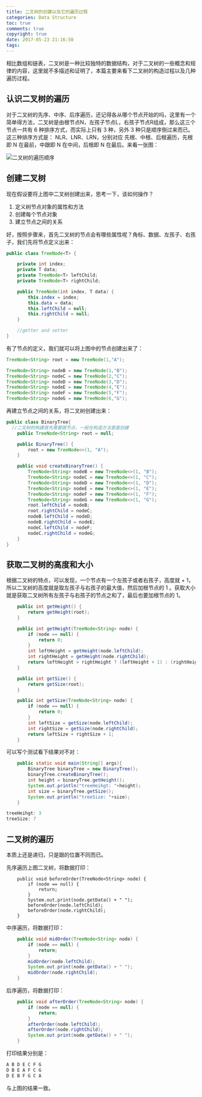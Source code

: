 ```yaml
---
title: 二叉树的创建以及它的遍历过程
categories: Data Structure
toc: true
comments: true
copyright: true
date: 2017-05-23 21:16:58
tags:
---
```


相比数组和链表，二叉树是一种比较独特的数据结构，对于二叉树的一些概念和规律的内容，这里就不多描述和证明了，本篇主要来看下二叉树的构造过程以及几种遍历过程。

<!--more-->

## 认识二叉树的遍历

对于二叉树的先序、中序、后序遍历，还记得各从哪个节点开始的吗，这里有一个简单得方法，二叉树是由根节点N，左孩子节点L，右孩子节点R组成，那么这三个节点一共有 6 种排序方式，而实际上只有 3 种，另外 3 种只是顺序倒过来而已。这三种排序方式是： NLR、LNR、LRN，分别对应 先根、中根、后根遍历，先根即 N 在最前，中跟即 N 在中间，后根即 N 在最后。来看一张图：

![二叉树的遍历顺序](/images/Structure/binary_tree.png)



## 创建二叉树

现在假设要将上图中二叉树创建出来，思考一下，该如何操作？

1. 定义树节点对象的属性和方法
2. 创建每个节点对象
3. 建立节点之间的关系

好，按照步骤来，首先二叉树的节点会有哪些属性呢？角标、数据、左孩子、右孩子，我们先将节点定义出来：

```java
public class TreeNode<T> {

    private int index;
    private T data;
    private TreeNode<T> leftChild;
    private TreeNode<T> rightChild;

    public TreeNode(int index, T data) {
        this.index = index;
        this.data = data;
        this.leftChild = null;
        this.rightChild = null;
    }

    //getter and setter
}
```

有了节点的定义，我们就可以将上图中的节点创建出来了：

```java
TreeNode<String> root = new TreeNode(1,"A");

TreeNode<String> nodeB = new TreeNode(1,"B");
TreeNode<String> nodeC = new TreeNode(2,"C");
TreeNode<String> nodeD = new TreeNode(3,"D");
TreeNode<String> nodeE = new TreeNode(4,"E");
TreeNode<String> nodeF = new TreeNode(5,"F");
TreeNode<String> nodeG = new TreeNode(6,"G");
```

再建立节点之间的关系，将二叉树创建出来：

```java
public class BinaryTree{
  //二叉树的构建首先需要跟节点，一般在构造方法里面创建
    public TreeNode<String> root = null;

    public BinaryTree() {
        root = new TreeNode<>(1, "A");
    }

    public void createBinaryTree() {
        TreeNode<String> nodeB = new TreeNode<>(1, "B");
        TreeNode<String> nodeC = new TreeNode<>(1, "C");
        TreeNode<String> nodeD = new TreeNode<>(1, "D");
        TreeNode<String> nodeE = new TreeNode<>(1, "E");
        TreeNode<String> nodeF = new TreeNode<>(1, "F");
        TreeNode<String> nodeG = new TreeNode<>(1, "G");
        root.leftChild = nodeB;
        root.rightChild = nodeC;
        nodeB.leftChild = nodeD;
        nodeB.rightChild = nodeE;
        nodeC.leftChild = nodeF;
        nodeC.rightChild = nodeG;
    }
}
```

## 获取二叉树的高度和大小

根据二叉树的特点，可以发现，一个节点有一个左孩子或者右孩子，高度就 + 1，所以二叉树的高度就是取左孩子与右孩子的最大值，然后加根节点的 1 。获取大小就是获取二叉树所有左孩子与右孩子的节点之和了，最后也要加根节点的 1。

```java
    public int getHeight() {
        return getHeight(root);
    }

    public int getHeight(TreeNode<String> node) {
        if (node == null) {
            return 0;
        }
        int leftHeight = getHeight(node.leftChild);
        int rightHeight = getHeight(node.rightChild);
        return leftHeight > rightHeight ? (leftHeight + 1) : (rightHeight + 1);
    }

```

```java
    public int getSize() {
        return getSize(root);
    }

    public int getSize(TreeNode<String> node) {
        if (node == null) {
            return 0;
        }
        int leftSize = getSize(node.leftChild);
        int rightSize = getSize(node.rightChild);
        return leftSize + rightSize + 1;
    }

```

可以写个测试看下结果对不对：

```java
	public static void main(String[] args){
		BinaryTree binaryTree = new BinaryTree();
		binaryTree.createBinaryTree();
		int height = binaryTree.getHeight();
		System.out.println("treeHeihgt: "+height);
		int size = binaryTree.getSize();
		System.out.println("treeSize: "+size);
	}
```

```java
treeHeihgt: 3
treeSize: 7
```

## 二叉树的遍历

本质上还是递归，只是跟的位置不同而已。

先序遍历上图二叉树，将数据打印：

```
    public void beforeOrder(TreeNode<String> node) {
        if (node == null) {
            return;
        }
        System.out.print(node.getData() + " ");
        beforeOrder(node.leftChild);
        beforeOrder(node.rightChild);
    }
```

中序遍历，将数据打印：

```java
    public void midOrder(TreeNode<String> node) {
        if (node == null) {
            return;
        }
        midOrder(node.leftChild);
        System.out.print(node.getData() + " ");
        midOrder(node.rightChild);
    }
```

后序遍历，将数据打印：

```java
    public void afterOrder(TreeNode<String> node) {
        if (node == null) {
            return;
        }
        afterOrder(node.leftChild);
        afterOrder(node.rightChild);
        System.out.print(node.getData() + " ");
    }
```

打印结果分别是：

```java
A B D E C F G 
D B E A F C G 
D E B F G C A 
```

与上图的结果一致。







